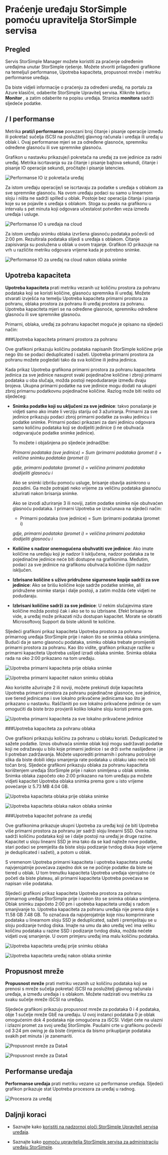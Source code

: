 <properties 
   pageTitle="Praćenje uređaju StorSimple | Microsoft Azure"
   description="U članku se opisuje praćenje/i performanse, Upotreba kapaciteta, propusnost mreže i performanse uređaj pomoću upravitelja StorSimple servisa."
   services="storsimple"
   documentationCenter="NA"
   authors="alkohli"
   manager="carmonm"
   editor="" />
<tags 
   ms.service="storsimple"
   ms.devlang="NA"
   ms.topic="article"
   ms.tgt_pltfrm="NA"
   ms.workload="TBD"
   ms.date="08/16/2016"
   ms.author="alkohli" />

# <a name="use-the-storsimple-manager-service-to-monitor-your-storsimple-device"></a>Praćenje uređaju StorSimple pomoću upravitelja StorSimple servisa 

## <a name="overview"></a>Pregled

Servis StorSimple Manager možete koristiti za praćenje određenim uređajima unutar StorSimple rješenje. Možete stvoriti prilagođeni grafikone na temelju/i performanse, Upotreba kapaciteta, propusnost mreže i metriku performanse uređaja. 

Da biste vidjeli informacije o praćenju za određeni uređaj, na portalu za Azure klasični, odaberite StorSimple Upravitelj servisa. Kliknite karticu **Monitor** , a zatim odaberite na popisu uređaja. Stranica **monitora** sadrži sljedeće podatke.

## <a name="io-performance"></a>/ I performanse 

Metrika **prati/i performanse** povezani broj čitanje i pisanje operacije između ili pokretač sučelja iSCSI na poslužitelj glavnog računala i uređaja ili uređaj u oblak i. Ovaj performanse mjeri se za određene glasnoće, spremniku određene glasnoću ili sve spremnike glasnoću.

Grafikon u nastavku prikazuje/i pokretača na uređaj za sve jedinice za radni uređaj. Metrika iscrtavanja su za čitanje i pisanje bajtova sekundi, čitanje i pisanje IO operacije sekundi, pročitajte i pisanje latencies.

![Performanse IO iz pokretača uređaj](./media/storsimple-monitor-device/StorSimple_IO_Performance_For_InitiatorTODevice_For_AllVolumesM.png)

Za istom uređaju operacije/i se iscrtavaju za podatke s uređaja s oblakom za sve spremnike glasnoću. Na ovom uređaju podaci su samo u linearnom sloju i ništa ne sadrži spilled u oblak. Postoje bez operacija čitanja i pisanja koje su se pojavile s uređaja s oblakom. Stoga su peaks na grafikonu u intervalu s pet minuta koji odgovara učestalost potvrđen veza između uređaja i usluge. 

![Performanse IO s uređaja na cloud](./media/storsimple-monitor-device/StorSimple_IO_Performance_For_DeviceTOCloud_For_AllVolumeContainersM.png)


Za istom uređaju snimku oblaka izvršena glasnoću podataka počevši od 2:00 pm. Rezultirala podataka slijedi s uređaja s oblakom. Čitanje zapisivanja su poslužena u oblak u ovom trajanje. Grafikon IO prikazuje na vrh u različite metriku odgovara vrijeme kada je potrebno snimke. 

![Performanse IO za uređaj na cloud nakon oblaka snimke](./media/storsimple-monitor-device/StorSimple_IO_Performance_For_DeviceTOCloud_For_AllVolumeContainers2M.png)


## <a name="capacity-utilization"></a>Upotreba kapaciteta 

**Upotreba kapaciteta** prati metriku vezanih uz količinu prostora za pohranu podataka koji se koristi količine, glasnoću spremnika ili uređaj. Možete stvarati izvješća na temelju Upotreba kapaciteta primarni prostora za pohranu, oblaka prostora za pohranu ili uređaj prostora za pohranu. Upotreba kapaciteta mjeri se na određene glasnoće, spremniku određene glasnoću ili sve spremnike glasnoću.


Primarni, oblaka, uređaj za pohranu kapacitet moguće je opisano na sljedeći način:

###<a name="primary-storage-capacity-utilization"></a>Upotreba kapaciteta primarni prostora za pohranu
 
Ove grafikoni prikazuju količinu podataka napisanih StorSimple količine prije nego što se podaci deduplicated i sažeti. Upotreba primarni prostora za pohranu možete pogledati tako da sva količine ili jedna jedinica.

Kada prikaz Upotreba grafikona primarni prostora za pohranu kapaciteta jedinica za sve jedinice nasuprot svaki pojedinačne količine i zbroji primarni podataka u oba slučaja, možda postoji nepodudaranje između dvaju brojeva. Ukupna primarni podatke na sve jedinice mogu dodati na ukupni zbroj primarnu podatkovnu pojedinačne količine. Razlog može biti nešto od sljedećeg:

- **Snimka podatke koji su uključeni za sve jedinice**: takvo ponašanje je vidjeti samo ako imate li verziju stariju od 3 ažuriranja. Primarni za sve jedinice prikazuju podaci zbroj primarni podatke za svaku jedinicu i podatke snimke. Primarni podaci prikazani za dani jedinicu odgovara samo količinu podataka koji se dodijeliti jedinice (i ne obuhvaća odgovarajuće podatke snimke jedinice).

    To možete i objašnjena po sljedeće jednadžbe:

    *Primarni podataka (sve jedinice) = Sum (primarni podataka (promet i) + veličina snimku podataka (promet i))*
    
    *gdje, primarni podataka (promet i) = veličina primarni podataka dodijeliti glasnoću i*
 
    Ako se snimki izbrišu pomoću usluge, brisanje obavlja asinkrono u pozadini. Ga može potrajati neko vrijeme za veličinu podataka glasnoću ažurirati nakon brisanja snimke. 

    Ako se izvodi ažuriranje 3 ili noviji, zatim podatke snimke nije obuhvaćen glasnoću podataka. I primarni Upotreba se izračunava na sljedeći način:

    * Primarni podataka (sve jedinice) = Sum (primarni podataka (promet i)
    
    *gdje, primarni podataka (promet i) = veličina primarni podataka dodijeliti glasnoću i*
 
- **Količine s nadzor onemogućena obuhvatiti sve jedinice**: Ako imate količine na uređaju koji je nadzor li isključena, nadzor podataka za te pojedinačne jedinice neće biti dostupne na grafikonima. Međutim, podaci za sve jedinice na grafikonu obuhvaća količine čijim nadzor isključen. 
 
- **Izbrisane količine s uživo pridružene sigurnosne kopije sadrži za sve jedinice**: Ako se brišu količine koje sadrže podatke snimke, ali pridružene snimke stanja i dalje postoji, a zatim možda ćete vidjeti ne podudaraju.

- **Izbrisani količine sadrži za sve jedinice**: U nekim slučajevima stare količine možda postoji čak i ako se to su izbrisane. Efekt brisanja ne vide, a uređaj može prikazati nižu dostupan kapacitet. Morate se obratiti Microsoftovoj Support da biste uklonili te količine.

Sljedeći grafikoni prikaz kapaciteta Upotreba prostora za pohranu primarnog uređaja StorSimple prije i nakon što se snimka oblaka snimljena. Budući da je samo glasnoću podataka, snimku oblaka trebate promijeniti primarni prostora za pohranu. Kao što vidite, grafikon prikazuje razlike u primarni kapaciteta Upotreba uslijed izradi oblaka snimke. Snimka oblaka rada na oko 2:00 prikazano na tom uređaju.

![Upotreba primarni kapaciteta prije oblaka snimke](./media/storsimple-monitor-device/StorSimple_PrimaryCapacityUtil_For_AllVolumes2M.png)

![Upotreba primarni kapacitet nakon snimku oblaka](./media/storsimple-monitor-device/StorSimple_PrimaryCapacityUtil_For_AllVolumes1M.png)

Ako koristite ažurirajte 2 ili noviji, možete prekinuti dolje kapaciteta Upotreba primarni prostora za pohranu pojedinačne glasnoće, sve jedinice, sve tiered jedinicama i sve lokalno prikvačene jedinicama kao što je prikazano u nastavku. Raščlaniti po sve lokalno prikvačene jedinice će vam omogućiti da biste brzo provjerili koliko lokalne sloju koristi prema gore.

![Upotreba primarni kapaciteta za sve lokalno prikvačene jedinice](./media/storsimple-monitor-device/localvolumes.png)


###<a name="cloud-storage-capacity-utilization"></a>Upotreba kapaciteta za pohranu oblaka

Ove grafikoni prikazuju količinu za pohranu u oblaku koristi. Deduplicated te sažete podatke. Iznos obuhvaća snimke oblak koji mogu sadržavati podatke koji ne odražavaju u bilo koje primarni jedinice i se drži svrhe naslijeđene i je li potreban zadržavanja. Možete usporediti primarnih i pohranu potrošnje slika da biste dobili ideju smanjenja rate podataka u oblaku iako neće biti točan broj. Sljedeće grafikoni prikazuju oblaka za pohranu kapaciteta korištenjem uređaja StorSimple prije i nakon snimljena u oblak snimke. Snimka oblaka započeto oko 2:00 prikazano na tom uređaju pa možete vidjeti kapacitet Upotreba oblaka snimka prema gore u isto vrijeme povećanje iz 5.73 MB 4.04 GB.

![Upotreba kapaciteta oblaka prije oblaka snimke](./media/storsimple-monitor-device/StorSimple_CloudCapacityUtil_For_AllVolumeContainers2M.png)

![Upotreba kapaciteta oblaka nakon oblaka snimke](./media/storsimple-monitor-device/StorSimple_CloudCapacityUtil_For_AllVolumeContainers1M.png)


###<a name="device-storage-capacity-utilization"></a>Upotreba kapacitet pohrane za uređaj

Ove grafikonima prikazuje ukupni Upotreba za uređaj koji će biti Upotreba više primarni prostora za pohranu jer sadrži sloju linearni SSD. Ova razina sadrži količinu podataka koji se i dalje postoji na uređaj je druge razine. Kapacitet u sloju linearni SSD je ima tako da se kad najteže nove podatke, stari podaci se premješta da biste sloju podizanje tvrdog diska (koje vrijeme je deduplicated i sažeti), a potom u oblak.

S vremenom Upotreba primarni kapaciteta i upotreba kapaciteta uređaj najvjerojatnije povećava zajedno dok se ne počinje podatke da biste se tiered u oblak. U tom trenutku kapaciteta Upotreba uređaja vjerojatno će početi da biste plateau, ali primarni kapaciteta Upotreba povećava se napisan više podataka.

Sljedeći grafikoni prikaz kapaciteta Upotreba prostora za pohranu primarnog uređaja StorSimple prije i nakon što se snimka oblaka snimljena. Oblak snimku započeto 2:00 pm i upotreba kapaciteta uređaj s radom smanjivanje to. Upotreba kapaciteta za pohranu uređaja nije prema dolje s 11.58 GB 7.48 GB. To označava da najvjerojatnije koje nisu komprimirane podataka u linearnom sloju SSD je deduplicated, sažeti i premještaju se u sloju podizanje tvrdog diska. Imajte na umu da ako uređaj već ima veliku količinu podataka u razine SSD i podizanje tvrdog diska, možda nećete vidjeti ovaj smanjenje. U ovom primjeru uređaj ima malu količinu podataka.

![Upotreba kapaciteta uređaj prije snimku oblaka](./media/storsimple-monitor-device/StorSimple_DeviceCapacityUtil2M.png)

![Upotreba kapaciteta uređaj nakon oblaka snimke](./media/storsimple-monitor-device/StorSimple_DeviceCapacityUtil1M.png)


## <a name="network-throughput"></a>Propusnost mreže

**Propusnost mreže** prati metriku vezanih uz količinu podataka koji se prenosi s mreže sučelja pokretač iSCSI na poslužitelj glavnog računala i uređaja, a između uređaja i s oblakom. Možete nadzirati ovu metriku za svaku sučelje mreže iSCSI na uređaju.

Sljedeće grafikoni prikazuju propusnost mreže za podataka 0 i 4 podataka, obje 1 sučelje mreže GbE na uređaju. U ovoj instanci podataka 0 je oblak omogućenim dok 4 podataka nije omogućena za iSCSI. Vidjet ćete na ulazni i izlazni promet za svoj uređaj StorSimple. Paušalni crte u grafikonu počevši od 3:24 pm owing je da biste činjenica da bismo prikupljanje podataka svakih pet minuta i je zanemariti. 

![Propusnost mreže za Data4](./media/storsimple-monitor-device/StorSimple_NetworkThroughput_Data0M.png)

![Propusnost mreže za Data4](./media/storsimple-monitor-device/StorSimple_NetworkThroughput_Data4M.png)


## <a name="device-performance"></a>Performanse uređaja 

**Performanse uređaja** prati metriku vezane uz performanse uređaja. Sljedeći grafikon prikazuje stat Upotreba procesora za uređaj u radnog.

![Procesora za uređaj](./media/storsimple-monitor-device/StorSimple_DeviceMonitor_DevicePerformance1M.png)

## <a name="next-steps"></a>Daljnji koraci

- Saznajte kako [koristiti na nadzornoj ploči StorSimple Upravitelj servisa uređaja](storsimple-device-dashboard.md).

- Saznajte kako [pomoću upravitelja StorSimple servisa za administraciju uređaju StorSimple](storsimple-manager-service-administration.md).
